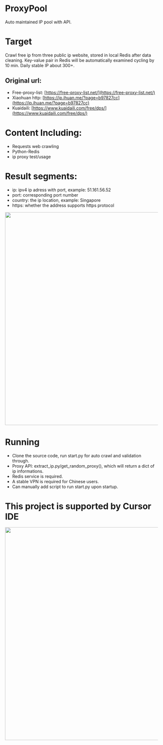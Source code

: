 # ProxyPool
Auto maintained IP pool with API.

# Target 
Crawl free ip from three public ip website, stored in local Redis after data cleaning. Key-value pair in Redis will be automatically examined cycling by 10 min. Daily stable IP about 300+.</br>
## Original url:
- Free-proxy-list: [https://free-proxy-list.net/](https://free-proxy-list.net/) </br>
- Xiaohuan http: [https://ip.ihuan.me/?page=b97827cc](https://ip.ihuan.me/?page=b97827cc) </br>
- Kuaidaili: [https://www.kuaidaili.com/free/dps/](https://www.kuaidaili.com/free/dps/) </br>

# Content Including:
- Requests web crawling 
- Python-Redis
- ip proxy test/usage

# Result segments:
- ip: ipv4 ip adress with port, example: 51.161.56.52
- port: corresponding port number
- country: the ip location, example: Singapore
- https: whether the address supports https protocol
<img src="https://github.com/user-attachments/assets/da556099-3c2b-4710-a97a-c140643d38f5" width="700px" length="700px">

# Running
- Clone the source code, run start.py for auto crawl and validation through. </br>
- Proxy API: extract_ip.py/get_random_proxy(), which will return a dict of ip informations.
- Redis service is required.
- A stable VPN is required for Chinese users.
- Can manually add script to run start.py upon startup.

# This project is supported by Cursor IDE
<img src="https://github.com/user-attachments/assets/16eff516-dcd6-45d6-a1b6-ba58121707cc" width="700px" length="700px">


